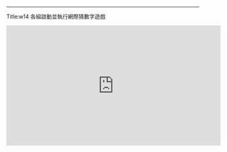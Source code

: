 ---
Title:w14 各組啟動並執行網際猜數字遊戲

<iframe width="560" height="315" src="https://www.youtube.com/embed/23UAjOin9Z4?si=FgJi1RSo4MnhVD7t" title="YouTube video player" frameborder="0" allow="accelerometer; autoplay; clipboard-write; encrypted-media; gyroscope; picture-in-picture; web-share" referrerpolicy="strict-origin-when-cross-origin" allowfullscreen></iframe>